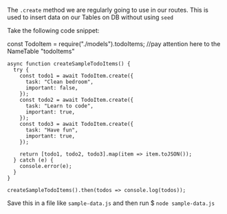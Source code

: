 The `.create` method we are regularly going to use in our routes.
This is used to insert data on our Tables on DB without using `seed`

Take the following code snippet:

const TodoItem = require("./models").todoItems; //pay attention here to the NameTable "todoItems"

    async function createSampleTodoItems() {
      try {
        const todo1 = await TodoItem.create({
          task: "Clean bedroom",
          important: false,
        });
        const todo2 = await TodoItem.create({
          task: "Learn to code",
          important: true,
        });
        const todo3 = await TodoItem.create({
          task: "Have fun",
          important: true,
        });

        return [todo1, todo2, todo3].map(item => item.toJSON());
      } catch (e) {
        console.error(e);
      }
    }

    createSampleTodoItems().then(todos => console.log(todos));

Save this in a file like `sample-data.js` and then run $
`node sample-data.js`
